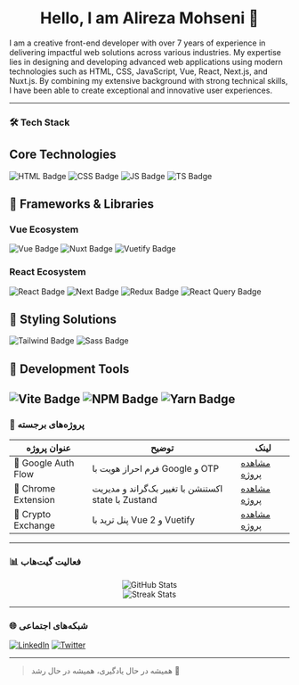 <h1 align="center">Hello, I am Alireza Mohseni 👋</h1>

I am a creative front-end developer with over 7 years of experience in delivering impactful web solutions across various industries. My expertise lies in designing and developing advanced web applications using modern technologies such as HTML, CSS, JavaScript, Vue, React, Next.js, and Nuxt.js. By combining my extensive background with strong technical skills, I have been able to create exceptional and innovative user experiences.

---

### 🛠️ Tech Stack

## Core Technologies

  ![HTML Badge](https://img.shields.io/badge/HTML-5-orange?logo=html5&logoColor=white&style=for-the-badge&size=large)
  ![CSS Badge](https://img.shields.io/badge/CSS-3-blue?logo=css3&logoColor=white&style=for-the-badge&size=large)
  ![JS Badge](https://img.shields.io/badge/JavaScript-ES6-yellow?logo=javascript&logoColor=white&style=for-the-badge&size=large)
  ![TS Badge](https://img.shields.io/badge/TypeScript-blueviolet?logo=typescript&logoColor=white&style=for-the-badge&size=large)

## 🚀 Frameworks & Libraries

### Vue Ecosystem

  ![Vue Badge](https://img.shields.io/badge/Vue.js-2.0-brightgreen?logo=vue.js&logoColor=white&style=for-the-badge&size=large)
  ![Nuxt Badge](https://img.shields.io/badge/Nuxt.js-2.x-lightblue?logo=nuxt.js&logoColor=white&style=for-the-badge&size=large)
  ![Vuetify Badge](https://img.shields.io/badge/Vuetify-2.x-orange?logo=vuetify&logoColor=white&style=for-the-badge&size=large)

### React Ecosystem

  ![React Badge](https://img.shields.io/badge/React.js-17.x-lightblue?logo=react&logoColor=white&style=for-the-badge&size=large)
  ![Next Badge](https://img.shields.io/badge/Next.js-10.x-green?logo=next.js&logoColor=white&style=for-the-badge&size=large)
  ![Redux Badge](https://img.shields.io/badge/Redux-4.x-purple?logo=redux&logoColor=white&style=for-the-badge&size=large)
  ![React Query Badge](https://img.shields.io/badge/React%20Query-v3-blue?logo=react-query&logoColor=white&style=for-the-badge&size=large)

## 🎨 Styling Solutions

  ![Tailwind Badge](https://img.shields.io/badge/Tailwind%20CSS-v2.0-blue?logo=tailwind-css&logoColor=white&style=for-the-badge&size=large)
  ![Sass Badge](https://img.shields.io/badge/Sass-1.0-pink?logo=sass&logoColor=white&style=for-the-badge&size=large)

## 🔧 Development Tools

  ![Vite Badge](https://img.shields.io/badge/Vite-2.x-green?logo=vite&logoColor=white&style=for-the-badge&size=large)
  ![NPM Badge](https://img.shields.io/badge/NPM-6.x-yellow?logo=npm&logoColor=white&style=for-the-badge&size=large)
  ![Yarn Badge](https://img.shields.io/badge/Yarn-1.x-blue?logo=yarn&logoColor=white&style=for-the-badge&size=large)
---

### 📌 پروژه‌های برجسته

| عنوان پروژه | توضیح | لینک |
|-------------|--------|-------|
| 🔐 Google Auth Flow | فرم احراز هویت با Google و OTP | [مشاهده پروژه](#) |
| 🎨 Chrome Extension | اکستنشن با تغییر بک‌گراند و مدیریت state با Zustand | [مشاهده پروژه](#) |
| 💱 Crypto Exchange | پنل ترید با Vue 2 و Vuetify | [مشاهده پروژه](#) |

---

### 📊 فعالیت گیت‌هاب

<p align="center">
  <img src="https://github-readme-stats.vercel.app/api?username=Mohseni-78&show_icons=true&theme=radical" alt="GitHub Stats" />
  <br />
  <img src="https://github-readme-streak-stats.herokuapp.com/?user=Mohseni-78&theme=radical" alt="Streak Stats" />
</p>

---

### 🌐 شبکه‌های اجتماعی

[![LinkedIn](https://img.shields.io/badge/-LinkedIn-0A66C2?logo=linkedin&logoColor=white)](https://linkedin.com/in/your-linkedin)
[![Twitter](https://img.shields.io/badge/-Twitter-1DA1F2?logo=twitter&logoColor=white)](https://twitter.com/your-twitter)

---

> همیشه در حال یادگیری، همیشه در حال رشد 🌱

